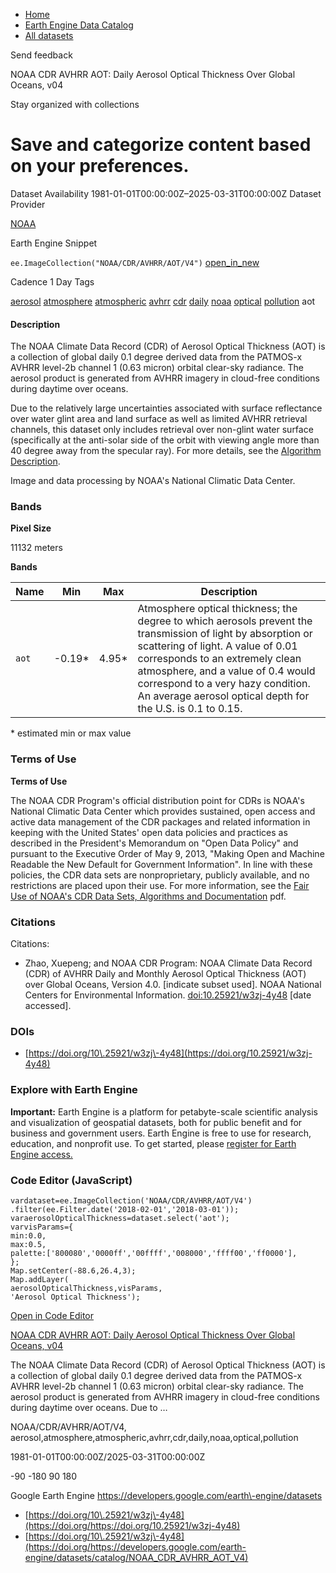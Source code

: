 



* [Home](https://developers.google.com/)
* [Earth Engine Data Catalog](https://developers.google.com/earth-engine/datasets)
* [All datasets](https://developers.google.com/earth-engine/datasets/catalog)





 
 
 Send feedback
 
 

NOAA CDR AVHRR AOT: Daily Aerosol Optical Thickness Over Global Oceans, v04


 
 Stay organized with collections
 

 
 Save and categorize content based on your preferences.
=============================================================================================================================================================================








Dataset Availability
1981\-01\-01T00:00:00Z–2025\-03\-31T00:00:00Z
Dataset Provider


[NOAA](https://doi.org/10.25921/w3zj-4y48)



Earth Engine Snippet


`ee.ImageCollection("NOAA/CDR/AVHRR/AOT/V4")` 
[open\_in\_new](https://code.earthengine.google.com/?scriptPath=Examples:Datasets/NOAA/NOAA_CDR_AVHRR_AOT_V4)





Cadence
1 Day
Tags


[aerosol](/earth-engine/datasets/tags/aerosol)
[atmosphere](/earth-engine/datasets/tags/atmosphere)
[atmospheric](/earth-engine/datasets/tags/atmospheric)
[avhrr](/earth-engine/datasets/tags/avhrr)
[cdr](/earth-engine/datasets/tags/cdr)
[daily](/earth-engine/datasets/tags/daily)
[noaa](/earth-engine/datasets/tags/noaa)
[optical](/earth-engine/datasets/tags/optical)
[pollution](/earth-engine/datasets/tags/pollution)
aot








#### Description



The NOAA Climate Data Record (CDR) of Aerosol Optical Thickness (AOT) is a
collection of global daily 0\.1 degree derived data from the PATMOS\-x AVHRR
level\-2b channel 1 (0\.63 micron) orbital clear\-sky radiance. The aerosol
product is generated from AVHRR imagery in cloud\-free conditions during
daytime over oceans.


Due to the relatively large uncertainties associated with surface
reflectance over water glint area and land surface as well as limited
AVHRR retrieval channels, this dataset only includes retrieval over
non\-glint water surface (specifically at the anti\-solar side of the orbit
with viewing angle more than 40 degree away from the specular ray). For
more details, see the [Algorithm Description](https://www.ncei.noaa.gov/pub/data/sds/cdr/CDRs/Aerosol_Optical_Thickness/AlgorithmDescription_01B-04.pdf).


Image and data processing by NOAA's National Climatic Data Center.





### Bands



**Pixel Size**
  
11132 meters



**Bands**




| Name | Min | Max | Description |
| --- | --- | --- | --- |
| `aot` | \-0\.19\* | 4\.95\* | Atmosphere optical thickness; the degree to which aerosols prevent the transmission of light by absorption or scattering of light. A value of 0\.01 corresponds to an extremely clean atmosphere, and a value of 0\.4 would correspond to a very hazy condition. An average aerosol optical depth for the U.S. is 0\.1 to 0\.15\. |


 \* estimated min or max value


### Terms of Use


**Terms of Use**


The NOAA CDR Program's official distribution point for CDRs is NOAA's
National Climatic Data Center which provides sustained, open access and
active data management of the CDR packages and related information in
keeping with the United States' open data policies and practices as
described in the President's Memorandum on "Open Data Policy" and pursuant
to the Executive Order of May 9, 2013, "Making Open and Machine Readable
the New Default for Government Information". In line with these policies,
the CDR data sets are nonproprietary, publicly available, and no
restrictions are placed upon their use. For more information, see the
[Fair Use of NOAA's CDR Data Sets, Algorithms and Documentation](https://www1.ncdc.noaa.gov/pub/data/sds/cdr/CDRs/Aerosol_Optical_Thickness/UseAgreement_01B-04.pdf)
pdf.




### Citations



Citations:
* Zhao, Xuepeng; and NOAA CDR Program: NOAA Climate Data Record (CDR)
of AVHRR Daily and Monthly Aerosol Optical Thickness (AOT) over Global
Oceans, Version 4\.0\. \[indicate subset used]. NOAA National Centers for
Environmental Information. [doi:10\.25921/w3zj\-4y48](https://doi.org/10.25921/w3zj-4y48)
\[date accessed].





### DOIs


* [https://doi.org/10\.25921/w3zj\-4y48](https://doi.org/10.25921/w3zj-4y48)




### Explore with Earth Engine


**Important:** 
 Earth Engine is a platform for petabyte\-scale scientific analysis and visualization of
 geospatial datasets, both for public benefit and for business and government users.
 Earth Engine is free to use for research, education, and nonprofit use. To get started, please
 [register for Earth Engine access.](https://console.cloud.google.com/earth-engine)



### Code Editor (JavaScript)



```
vardataset=ee.ImageCollection('NOAA/CDR/AVHRR/AOT/V4')
.filter(ee.Filter.date('2018-02-01','2018-03-01'));
varaerosolOpticalThickness=dataset.select('aot');
varvisParams={
min:0.0,
max:0.5,
palette:['800080','0000ff','00ffff','008000','ffff00','ff0000'],
};
Map.setCenter(-88.6,26.4,3);
Map.addLayer(
aerosolOpticalThickness,visParams,
'Aerosol Optical Thickness');
```



[Open in Code Editor](https://code.earthengine.google.com/?scriptPath=Examples:Datasets/NOAA/NOAA_CDR_AVHRR_AOT_V4)


[NOAA CDR AVHRR AOT: Daily Aerosol Optical Thickness Over Global Oceans, v04](/earth-engine/datasets/catalog/NOAA_CDR_AVHRR_AOT_V4)

The NOAA Climate Data Record (CDR) of Aerosol Optical Thickness (AOT) is a collection of global daily 0\.1 degree derived data from the PATMOS\-x AVHRR level\-2b channel 1 (0\.63 micron) orbital clear\-sky radiance. The aerosol product is generated from AVHRR imagery in cloud\-free conditions during daytime over oceans. Due to …

 NOAA/CDR/AVHRR/AOT/V4,
 aerosol,atmosphere,atmospheric,avhrr,cdr,daily,noaa,optical,pollution

1981\-01\-01T00:00:00Z/2025\-03\-31T00:00:00Z



 \-90 \-180 90 180
 



Google Earth Engine
https://developers.google.com/earth\-engine/datasets

* [https://doi.org/10\.25921/w3zj\-4y48](https://doi.org/https://doi.org/10.25921/w3zj-4y48)
* [https://doi.org/10\.25921/w3zj\-4y48](https://doi.org/https://developers.google.com/earth-engine/datasets/catalog/NOAA_CDR_AVHRR_AOT_V4)









